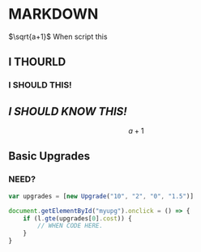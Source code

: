 # MARKDOWN
$\sqrt{a+1}$ When script this

## I THOURLD
### I SHOULD THIS!
*I SHOULD KNOW THIS!*
----------
$$
a + 1
$$

## Basic Upgrades
### NEED?
```javascript
var upgrades = [new Upgrade("10", "2", "0", "1.5")]

document.getElementById("myupg").onclick = () => {
    if (l.gte(upgrades[0].cost)) {
        // WHEN CODE HERE.
    }
}
```
